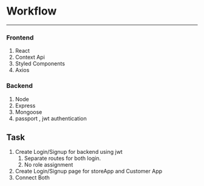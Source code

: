 # Workflow
------------


### Frontend
1. React
2. Context Api
3. Styled Components
4. Axios

### Backend
1. Node
2. Express
3. Mongoose
4. passport , jwt authentication



Task
---------------------- 
1. Create Login/Signup for backend using jwt
    1. Separate routes for both login.
    2. No role assignment
2. Create Login/Signup page for storeApp and Customer App
3. Connect Both
